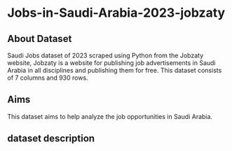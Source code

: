# Jobs-in-Saudi-Arabia-2023-jobzaty
## About Dataset
Saudi Jobs dataset of 2023 scraped using Python from the Jobzaty website, Jobzaty is a website for publishing job advertisements in Saudi Arabia in all disciplines and publishing them for free.
This dataset consists of 7 columns and 930 rows. 


## Aims
This dataset aims to help analyze the job opportunities in Saudi Arabia.


## dataset description
